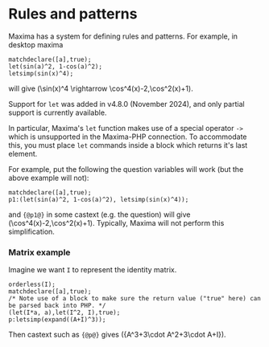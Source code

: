 # Rules and patterns

Maxima has a system for defining rules and patterns.  For example, in desktop maxima

```
matchdeclare([a],true);
let(sin(a)^2, 1-cos(a)^2);
letsimp(sin(x)^4);
```

will give \(\sin(x)^4 \rightarrow \cos^4(x)-2\,\cos^2(x)+1\).

Support for `let` was added in v4.8.0 (November 2024), and only partial support is currently available.

In particular, Maxima's `let` function makes use of a special operator `->` which is unsupported in the Maxima-PHP connection.  To accommodate this, you must place `let` commands inside a block which returns it's last element.

For example, put the following the question variables will work (but the above example will not):

```
matchdeclare([a],true);
p1:(let(sin(a)^2, 1-cos(a)^2), letsimp(sin(x)^4));
```
and `{@p1@}` in some castext (e.g. the question) will give \(\cos^4(x)-2\,\cos^2(x)+1\).  Typically, Maxima will not perform this simplification.

### Matrix example

Imagine we want `I` to represent the identity matrix.

```
orderless(I);
matchdeclare([a],true);
/* Note use of a block to make sure the return value ("true" here) can be parsed back into PHP. */
(let(I*a, a),let(I^2, I),true);
p:letsimp(expand((A+I)^3));
```

Then castext such as `{@p@}` gives \({A^3+3\cdot A^2+3\cdot A+I}\).